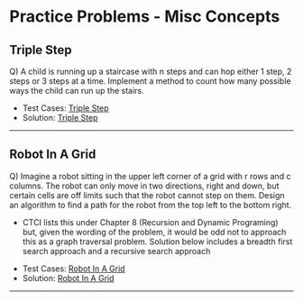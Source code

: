 # Practice Problems - Misc Concepts

## Triple Step
Q) A child is running up a staircase with n steps and can hop either 1 step, 2 steps or 3 steps at a time. Implement a method to count how many possible ways the child can run up the stairs.


- Test Cases: [Triple Step](./triple_step_test.py)
- Solution: [Triple Step](./triple_step.py)

***

## Robot In A Grid
Q) Imagine a robot sitting in the upper left corner of a grid with r rows and c columns. The robot can only move in two directions, right and down, but certain cells are off limits such that the robot cannot step on them. Design an algorithm to find a path for the robot from the top left to the bottom right.
* CTCI lists this under Chapter 8 (Recursion and Dynamic Programing) but, given the wording of the problem, it would be odd not to approach this as a graph traversal problem. Solution below includes a breadth first search approach and a recursive search approach

- Test Cases: [Robot In A Grid](./robot_in_grid_test.py)
- Solution: [Robot In A Grid](./robot_in_grid.py)

***

